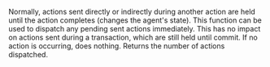   Normally, actions sent directly or indirectly during another action
  are held until the action completes (changes the agent's
  state). This function can be used to dispatch any pending sent
  actions immediately. This has no impact on actions sent during a
  transaction, which are still held until commit. If no action is
  occurring, does nothing. Returns the number of actions dispatched.